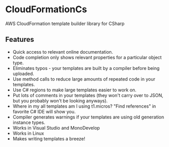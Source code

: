 # CloudFormationCs
AWS CloudFormation template builder library for CSharp

## Features

- Quick access to relevant online documentation.
- Code completion only shows relevant properties for a particular object type.
- Eliminates typos - your templates are built by a compiler before being uploaded.
- Use method calls to reduce large amounts of repeated code in your templates.
- Use C# regions to make large templates easier to work on.
- Put lots of comments in your templates (they won't carry over to JSON, but you probably won't be looking anyways).
- Where in my all templates am I using t1.micros? "Find references" in favorite C# IDE will show you.
- Compiler generates warnings if your templates are using old generation instance types.
- Works in Visual Studio and MonoDevelop
- Works in Linux
- Makes writing templates a breeze!
